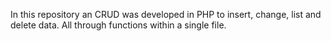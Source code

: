 In this repository an CRUD was developed in PHP to insert, change, list and delete data. All through functions within a single file.
